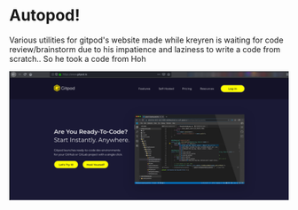 # Autopod!
Various utilities for gitpod's website made while kreyren is waiting for code review/brainstorm due to his impatience and laziness to write a code from scratch.. So he took a code from Hoh

![preview](img/preview.png)